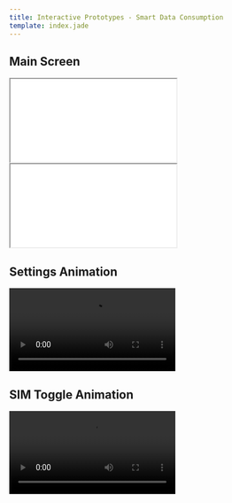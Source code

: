 ```yaml
---
title: Interactive Prototypes - Smart Data Consumption
template: index.jade
---
```


## Main Screen

<iframe class="prototype prototype-fxos" src="prototypes/index.html"></iframe>

<iframe class="prototype prototype-fxos" src="prototypes/index-multi.html#SIM1"></iframe>

## Settings Animation

<video src="video/settings.webm" autoplay loop></video>

## SIM Toggle Animation

<video src="video/sim-toggle.webm" autoplay loop></video>
